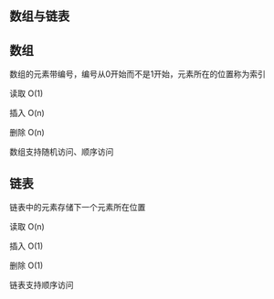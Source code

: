 ## 数组与链表

## 数组

数组的元素带编号，编号从0开始而不是1开始，元素所在的位置称为索引

读取 O\(1\)

插入 O\(n\)

删除 O\(n\)

数组支持随机访问、顺序访问

## 链表

链表中的元素存储下一个元素所在位置

读取 O\(n\)

插入 O\(1\)

删除 O\(1\)

链表支持顺序访问


